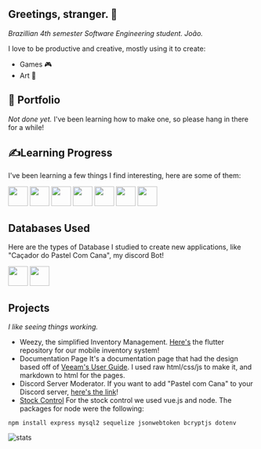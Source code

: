 ## Greetings, stranger. 👋
*Brazillian 4th semester Software Engineering student.*
*João.*

I love to be productive and creative, mostly using it to create:
- Games 🎮
- Art   🎨

## 📄 Portfolio
*Not done yet.*
I've been learning how to make one, so please hang in there for a while!

## ✍️Learning Progress
I've been learning a few things I find interesting, here are some of them:

<div>
  <img width="40px;" height="40px;" src="https://cdn.jsdelivr.net/gh/devicons/devicon@latest/icons/figma/figma-original.svg" />
  <img width="40px;" height="40px;" src="https://cdn.jsdelivr.net/gh/devicons/devicon@latest/icons/react/react-original-wordmark.svg" />
  <img width="40px;" height="40px;" src="https://cdn.jsdelivr.net/gh/devicons/devicon@latest/icons/vuejs/vuejs-original-wordmark.svg" />
  <img width="40px;" height="40px;" src="https://cdn.jsdelivr.net/gh/devicons/devicon@latest/icons/sass/sass-original.svg" />
  <img width="40px;" height="40px;" src="https://cdn.jsdelivr.net/gh/devicons/devicon@latest/icons/lua/lua-original.svg" />
  <img width="40px;" height="40px;" src="https://cdn.jsdelivr.net/gh/devicons/devicon@latest/icons/csharp/csharp-original.svg" />
  <img width="40px;" height="40px;" src="https://cdn.jsdelivr.net/gh/devicons/devicon@latest/icons/flutter/flutter-original.svg" />
</div>

## Databases Used
Here are the types of Database I studied to create new applications, like "Caçador do Pastel Com Cana", my discord Bot!

<div>
  <img width="40px;" height="40px;" src="https://cdn.jsdelivr.net/gh/devicons/devicon@latest/icons/mongodb/mongodb-plain-wordmark.svg" />
  <img width="40px;" height="40px;" src="https://cdn.jsdelivr.net/gh/devicons/devicon@latest/icons/postgresql/postgresql-original.svg" />
</div>

## Projects
*I like seeing things working.*

- Weezy, the simplified Inventory Management. [Here's](https://github.com/FernandoLML/AGEM) the flutter repository for our mobile inventory system!
- Documentation Page
It's a documentation page that had the design based off of [Veeam's User Guide](https://helpcenter.veeam.com/docs/backup/vsphere/overview.html?ver=120).
I used raw html/css/js to make it, and markdown to html for the pages.
- Discord Server Moderator. If you want to add "Pastel com Cana" to your Discord server, [here's the link](https://discord.com/oauth2/authorize?client_id=1280266290875076668)!
- [Stock Control](https://github.com/angeluciel/pac_controle-de-emprestimos)
For the stock control we used vue.js and node.
The packages for node were the following:

```
npm install express mysql2 sequelize jsonwebtoken bcryptjs dotenv
```
![stats](https://github-readme-stats.vercel.app/api?username=angeluciel&hide_title=false&hide_rank=false&show_icons=true&include_all_commits=true&count_private=true&disable_animations=false&theme=codeSTACKr&locale=en&hide_border=true&order=1)
<!--
**angeluciel/angeluciel** is a ✨ _special_ ✨ repository because its `README.md` (this file) appears on your GitHub profile.

Here are some ideas to get you started:

- 🔭 I’m currently working on ...
- 🌱 I’m currently learning ...
- 👯 I’m looking to collaborate on ...
- 🤔 I’m looking for help with ...
- 💬 Ask me about ...
- 📫 How to reach me: ...
- 😄 Pronouns: ...
- ⚡ Fun fact: ...
-->
